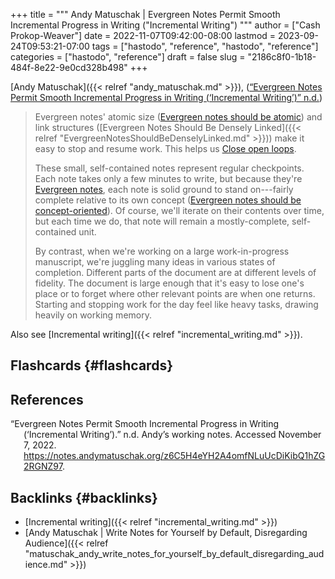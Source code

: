+++
title = """
  Andy Matuschak | Evergreen Notes Permit Smooth Incremental Progress in Writing ("Incremental Writing")
  """
author = ["Cash Prokop-Weaver"]
date = 2022-11-07T09:42:00-08:00
lastmod = 2023-09-24T09:53:21-07:00
tags = ["hastodo", "reference", "hastodo", "reference"]
categories = ["hastodo", "reference"]
draft = false
slug = "2186c8f0-1b18-484f-8e22-9e0cd328b498"
+++

[Andy Matuschak]({{< relref "andy_matuschak.md" >}}), (<a href="#citeproc_bib_item_1">“Evergreen Notes Permit Smooth Incremental Progress in Writing (‘Incremental Writing’)” n.d.</a>)

> Evergreen notes' atomic size ([Evergreen notes should be atomic](https://notes.andymatuschak.org/z4Rrmh17vMBbauEGnFPTZSK3UmdsGExLRfZz1)) and link structures ([Evergreen Notes Should Be Densely Linked]({{< relref "EvergreenNotesShouldBeDenselyLinked.md" >}})) make it easy to stop and resume work. This helps us [Close open loops](https://notes.andymatuschak.org/z8d4eJNaKrVDGTFpqRnQUPRkexB7K6XbcffAV).
>
> These small, self-contained notes represent regular checkpoints. Each note takes only a few minutes to write, but because they're [Evergreen notes](https://notes.andymatuschak.org/z4SDCZQeRo4xFEQ8H4qrSqd68ucpgE6LU155C), each note is solid ground to stand on---fairly complete relative to its own concept ([Evergreen notes should be concept-oriented](https://notes.andymatuschak.org/z6bci25mVUBNFdVWSrQNKr6u7AZ1jFzfTVbMF)). Of course, we'll iterate on their contents over time, but each time we do, that note will remain a mostly-complete, self-contained unit.
>
> By contrast, when we're working on a large work-in-progress manuscript, we're juggling many ideas in various states of completion. Different parts of the document are at different levels of fidelity. The document is large enough that it's easy to lose one's place or to forget where other relevant points are when one returns. Starting and stopping work for the day feel like heavy tasks, drawing heavily on working memory.

Also see [Incremental writing]({{< relref "incremental_writing.md" >}}).


## Flashcards {#flashcards}

## References

<style>.csl-entry{text-indent: -1.5em; margin-left: 1.5em;}</style><div class="csl-bib-body">
  <div class="csl-entry"><a id="citeproc_bib_item_1"></a>“Evergreen Notes Permit Smooth Incremental Progress in Writing (‘Incremental Writing’).” n.d. Andy’s working notes. Accessed November 7, 2022. <a href="https://notes.andymatuschak.org/z6C5H4eYH2A4omfNLuUcDiKibQ1hZG2RGNZ97">https://notes.andymatuschak.org/z6C5H4eYH2A4omfNLuUcDiKibQ1hZG2RGNZ97</a>.</div>
</div>


## Backlinks {#backlinks}

-   [Incremental writing]({{< relref "incremental_writing.md" >}})
-   [Andy Matuschak | Write Notes for Yourself by Default, Disregarding Audience]({{< relref "matuschak_andy_write_notes_for_yourself_by_default_disregarding_audience.md" >}})
